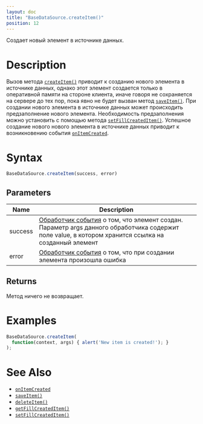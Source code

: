 ```yaml
---
layout: doc
title: "BaseDataSource.createItem()"
position: 12
---
```


Создает новый элемент в источнике данных.

# Description

Вызов метода [`createItem()`](../BaseDataSource.createItem/) приводит к созданию нового элемента в
источнике данных, однако этот элемент создается только в оперативной памяти на стороне клиента, иначе
говоря не сохраняется на сервере до тех пор, пока явно не будет вызван метод [`saveItem()`](../BaseDataSource.saveItem/).
При создании нового элемента в источнике данных может происходить предзаполнение нового элемента.
Необходимость предзаполнения можно установить с помощью метода [`setFillCreatedItem()`](../BaseDataSource.setFillCreatedItem/).
Успешное создание нового нового элемента в источнике данных приводит к возникновению события
[`onItemCreated`](../BaseDataSource.onItemCreated/).

# Syntax

```js
BaseDataSource.createItem(success, error)
```

## Parameters

|Name|Description|
|----|-----------|
|success|[Обработчик события](../../../Script/) о том, что элемент создан. Параметр args данного обработчика содержит поле value, в котором хранится ссылка на созданный элемент|
|error|[Обработчик события](../../../Script/) о том, что при создании элемента произошла ошибка|

## Returns

Метод ничего не возвращает.

# Examples

```js
BaseDataSource.createItem(
  function(context, args) { alert('New item is created!'); }
);
```

# See Also

* [`onItemCreated`](../BaseDataSource.onItemCreated/)
* [`saveItem()`](../BaseDataSource.saveItem/)
* [`deleteItem()`](../BaseDataSource.deleteItem/)
* [`getFillCreatedItem()`](../BaseDataSource.getFillCreatedItem/)
* [`setFillCreatedItem()`](../BaseDataSource.setFillCreatedItem/)
